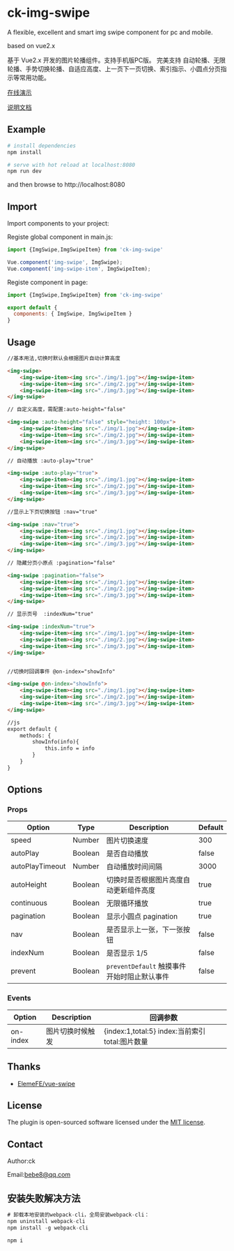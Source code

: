 # ck-img-swipe

A flexible, excellent and smart img swipe component for pc and mobile.

based on vue2.x

基于 Vue2.x 开发的图片轮播组件。支持手机版PC版。
完美支持 自动轮播、无限轮播、手势切换轮播、自适应高度、上一页下一页切换、索引指示、小圆点分页指示等常用功能。

[在线演示](https://bebe9.github.io/ck-img-swipe/)

[说明文档](https://bebe9.github.io/ck-img-swipe/)

## Example

``` bash
# install dependencies
npm install

# serve with hot reload at localhost:8080
npm run dev

```
and then browse to http://localhost:8080


## Import

Import components to your project:

Registe global component in main.js:

``` js
import {ImgSwipe,ImgSwipeItem} from 'ck-img-swipe'

Vue.component('img-swipe', ImgSwipe);
Vue.component('img-swipe-item', ImgSwipeItem);
```

Registe component in page:

``` js
import {ImgSwipe,ImgSwipeItem} from 'ck-img-swipe'

export default {
  components: { ImgSwipe, ImgSwipeItem }
}

```

## Usage

``` html
//基本用法,切换时默认会根据图片自动计算高度

<img-swipe>
    <img-swipe-item><img src="./img/1.jpg"></img-swipe-item>
    <img-swipe-item><img src="./img/2.jpg"></img-swipe-item>
    <img-swipe-item><img src="./img/3.jpg"></img-swipe-item>
</img-swipe>
```

``` html
// 自定义高度，需配置:auto-height="false"

<img-swipe :auto-height="false" style="height: 100px">
    <img-swipe-item><img src="./img/1.jpg"></img-swipe-item>
    <img-swipe-item><img src="./img/2.jpg"></img-swipe-item>
    <img-swipe-item><img src="./img/3.jpg"></img-swipe-item>
</img-swipe>
```

``` html
// 自动播放 :auto-play="true"

<img-swipe :auto-play="true">
    <img-swipe-item><img src="./img/1.jpg"></img-swipe-item>
    <img-swipe-item><img src="./img/2.jpg"></img-swipe-item>
    <img-swipe-item><img src="./img/3.jpg"></img-swipe-item>
</img-swipe>
```


``` html
//显示上下页切换按钮 :nav="true"

<img-swipe :nav="true">
    <img-swipe-item><img src="./img/1.jpg"></img-swipe-item>
    <img-swipe-item><img src="./img/2.jpg"></img-swipe-item>
    <img-swipe-item><img src="./img/3.jpg"></img-swipe-item>
</img-swipe>
```


``` html
// 隐藏分页小原点 :pagination="false"

<img-swipe :pagination="false">
    <img-swipe-item><img src="./img/1.jpg"></img-swipe-item>
    <img-swipe-item><img src="./img/2.jpg"></img-swipe-item>
    <img-swipe-item><img src="./img/3.jpg"></img-swipe-item>
</img-swipe>
```

``` html
// 显示页号  :indexNum="true"

<img-swipe :indexNum="true">
    <img-swipe-item><img src="./img/1.jpg"></img-swipe-item>
    <img-swipe-item><img src="./img/2.jpg"></img-swipe-item>
    <img-swipe-item><img src="./img/3.jpg"></img-swipe-item>
</img-swipe>
```

``` html

//切换时回调事件 @on-index="showInfo"

<img-swipe @on-index="showInfo">
    <img-swipe-item><img src="./img/1.jpg"></img-swipe-item>
    <img-swipe-item><img src="./img/2.jpg"></img-swipe-item>
    <img-swipe-item><img src="./img/3.jpg"></img-swipe-item>
</img-swipe>

//js
export default {
    methods: {
        showInfo(info){
            this.info = info
        }
    }
}
```


## Options

### Props

| Option | Type | Description | Default |
| ----- | ----- | ----- | ----- |
| speed | Number | 图片切换速度 | 300 |
| autoPlay | Boolean | 是否自动播放 | false |
| autoPlayTimeout | Number | 自动播放时间间隔 | 3000 |
| autoHeight | Boolean | 切换时是否根据图片高度自动更新组件高度 | true |
| continuous | Boolean | 无限循环播放 | true |
| pagination | Boolean | 显示小圆点 pagination| true |
| nav | Boolean | 是否显示上一张，下一张按钮 | false |
| indexNum | Boolean | 是否显示 1/5 | false |
| prevent | Boolean | `preventDefault` 触摸事件开始时阻止默认事件 | false |

### Events

| Option  | Description | 	回调参数 |
| ----- | ----- |----- |
| on-index | 图片切换时候触发 | {index:1,total:5} index:当前索引  total:图片数量 |

## Thanks

- [ElemeFE/vue-swipe](https://github.com/ElemeFE/vue-swipe)

## License

The plugin is open-sourced software licensed under the [MIT license](http://opensource.org/licenses/MIT).

## Contact

Author:ck

Email:bebe8@qq.com

## 安装失败解决方法


``` js
# 卸载本地安装的webpack-cli，全局安装webpack-cli：
npm uninstall webpack-cli
npm install -g webpack-cli

npm i

```


